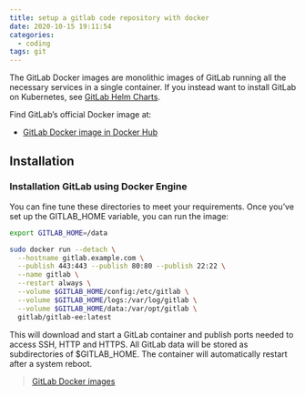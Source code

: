 ```yaml
---
title: setup a gitlab code repository with docker
date: 2020-10-15 19:11:54
categories:
  - coding
tags: git
---
```

The GitLab Docker images are monolithic images of GitLab running all the necessary services in a single container. If you instead want to install GitLab on Kubernetes, see [GitLab Helm Charts](https://docs.gitlab.com/charts/).

Find GitLab’s official Docker image at:
  - [GitLab Docker image in Docker Hub](https://hub.docker.com/r/gitlab/gitlab-ee/)

## Installation
### Installation GitLab using Docker Engine

You can fine tune these directories to meet your requirements. Once you’ve set up the GITLAB_HOME variable, you can run the image:
```bash
export GITLAB_HOME=/data

sudo docker run --detach \
  --hostname gitlab.example.com \
  --publish 443:443 --publish 80:80 --publish 22:22 \
  --name gitlab \
  --restart always \
  --volume $GITLAB_HOME/config:/etc/gitlab \
  --volume $GITLAB_HOME/logs:/var/log/gitlab \
  --volume $GITLAB_HOME/data:/var/opt/gitlab \
  gitlab/gitlab-ee:latest
```
This will download and start a GitLab container and publish ports needed to access SSH, HTTP and HTTPS. All GitLab data will be stored as subdirectories of $GITLAB_HOME. The container will automatically restart after a system reboot.

> [GitLab Docker images](https://docs.gitlab.com/omnibus/docker/)

